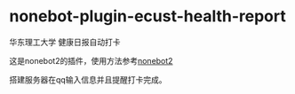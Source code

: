 # nonebot-plugin-ecust-health-report
华东理工大学 健康日报自动打卡

这是nonebot2的插件，使用方法参考[nonebot2](https://v2.nonebot.dev/)

搭建服务器在qq输入信息并且提醒打卡完成。
